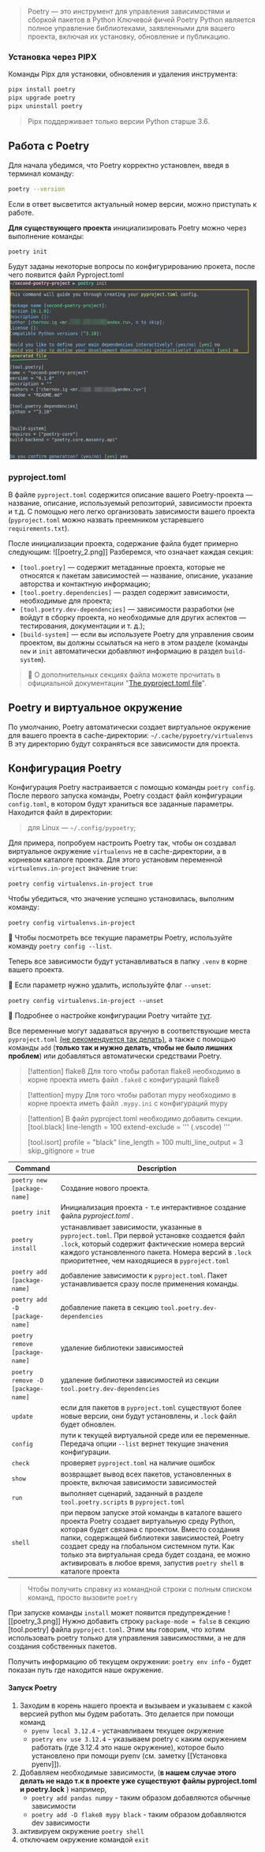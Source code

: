 > Poetry — это инструмент для управления зависимостями и сборкой пакетов в Python
Ключевой фичей Poetry Python является полное управление библиотеками, заявленными для вашего проекта, включая их установку, обновление и публикацию.

### Установка через PIPX

Команды Pipx для установки, обновления и удаления инструмента:

```bash
pipx install poetry
pipx upgrade poetry
pipx uninstall poetry
```

> Pipx поддерживает только версии Python старше 3.6.

## Работа с Poetry
Для начала убедимся, что Poetry корректно установлен, введя в терминал команду:

```bash
poetry --version
```

Если в ответ высветится актуальный номер версии, можно приступать к работе.

**Для существующего  проекта** инициализировать Poetry можно через выполнение команды:

```bash
poetry init
```
Будут заданы некоторые вопросы по конфигурированию прокета, после чего появится файл  Pyproject.toml ![](../images/poetry_1.png)

### pyproject.toml

В файле `pyproject.toml` содержится описание вашего Poetry-проекта — название, описание, используемый репозиторий, зависимости проекта и т.д. С помощью него легко организовать зависимости вашего проекта (`pyproject.toml` можно назвать преемником устаревшего `requirements.txt`).

После инициализации проекта, содержание файла будет примерно следующим:
![[poetry_2.png]]
Разберемся, что означает каждая секция:

- `[tool.poetry]` — содержит метаданные проекта, которые не относятся к пакетам зависимостей — название, описание, указание авторства и контактную информацию;
- `[tool.poetry.dependencies]` — раздел содержит зависимости, необходимые для проекта;
- `[tool.poetry.dev-dependencies]` — зависимости разработки (не войдут в сборку проекта, но необходимые для других аспектов — тестирования, документации и т. д.);
- `[build-system]` — если вы используете Poetry для управления своим проектом, вы должны ссылаться на него в этом разделе (команды `new` и `init` автоматически добавляют информацию в раздел `build-system`).

> 📌 О дополнительных секциях файла можете прочитать в официальной документации "[The pyproject.toml file](https://python-poetry.org/docs/pyproject/)".
## Poetry и виртуальное окружение

По умолчанию, Poetry автоматически создает виртуальное окружение для вашего проекта в cache-директории: `~/.cache/pypoetry/virtualenvs`
В эту директорию будут сохраняться все зависимости для проекта.
## Конфигурация Poetry

Конфигурация Poetry настраивается с помощью команды `poetry config`. После первого запуска команды, Poetry создаст файл конфигурации `config.toml`, в котором будут храниться все заданные параметры. Находится файл в директории:

>для Linux — `~/.config/pypoetry`;

Для примера, попробуем настроить Poetry так, чтобы он создавал виртуальное окружение `virtualenvs` не в cache-директории, а в корневом каталоге проекта. Для этого установим переменной `virtualenvs.in-project` значение `true`:

`poetry config virtualenvs.in-project true`

Чтобы убедиться, что значение успешно установилась, выполним команду:

`poetry config virtualenvs.in-project`

🚩 Чтобы посмотреть все текущие параметры Poetry, используйте команду `poetry config --list`.

Теперь все зависимости будут устанавливаться в папку `.venv` в корне вашего проекта.

🚩 Если параметр нужно удалить, используйте флаг `--unset`:

`poetry config virtualenvs.in-project --unset`

 📌 Подробнее о настройке конфигурации Poetry читайте [тут](https://python-poetry.org/docs/configuration/).

Все переменные могут задаваться вручную в соответствующие места `pyproject.toml`  <u>(не рекомендуется так делать)</u>, а также с помощью команды `add` (**только так и нужно делать, чтобы не было лишних проблем**) или добавляться автоматически средствами Poetry. 


> [!attention] flake8
> Для того чтобы работал flake8 необходимо в корне проекта иметь файл `.fake8` с конфигураций flake8

> [!attention] mypy
> Для того чтобы работал mypy необходимо в корне проекта иметь файл `.mypy.ini` с конфигураций mypy


> [!attention] В файл pyproject.toml необходимо добавить секции.
> [tool.black]
line-length = 100
>extend-exclude = '''
(.vscode)
'''
>
>[tool.isort]
profile = "black"
line_length = 100
multi_line_output = 3
skip_gitignore = true




| Command                           | Description                                                                                                                                                                                                                                                                                                                                                                        |
| --------------------------------- | ---------------------------------------------------------------------------------------------------------------------------------------------------------------------------------------------------------------------------------------------------------------------------------------------------------------------------------------------------------------------------------- |
| `poetry new [package-name]`       | Создание нового проекта.                                                                                                                                                                                                                                                                                                                                                           |
| `poetry init`                     | Инициализация проекта - т.е интерактивное создание файла _pyproject.toml_ .                                                                                                                                                                                                                                                                                                        |
| `poetry install`                  | устанавливает зависимости, указанные в `pyproject.toml`. При первой установке создается файл `.lock`, который содержит фактические номера версий каждого установленного пакета. Номера версий в `.lock` приоритетнее, чем находящиеся в `pyproject.toml`                                                                                                                           |
| `poetry add [package-name]`       | добавление зависимости к `pyproject.toml`. Пакет устанавливается сразу после применения команды.                                                                                                                                                                                                                                                                                   |
| `poetry add -D [package-name]`    | добавление пакета в секцию `tool.poetry.dev-dependencies`                                                                                                                                                                                                                                                                                                                          |
| `poetry remove [package-name]`    | удаление библиотеки зависимостей                                                                                                                                                                                                                                                                                                                                                   |
| `poetry remove -D [package-name]` | удаление библиотеки зависимостей из секции `tool.poetry.dev-dependencies`                                                                                                                                                                                                                                                                                                          |
| `update`                          | если для пакетов в `pyproject.toml` существуют более новые версии, они будут установлены, и `.lock` файл будет обновлен.                                                                                                                                                                                                                                                           |
| `config`                          | пути к текущей виртуальной среде или ее переменные. Передача опции `--list` вернет текущие значения конфигурации.                                                                                                                                                                                                                                                                  |
| `check`                           | проверяет `pyproject.toml` на наличие ошибок                                                                                                                                                                                                                                                                                                                                       |
| `show`                            | возвращает вывод всех пакетов, установленных в проекте, включая зависимости зависимостей                                                                                                                                                                                                                                                                                           |
| `run`                             | выполняет сценарий, заданный в разделе `tool.poetry.scripts` в `pyproject.toml`                                                                                                                                                                                                                                                                                                    |
| `shell`                           | при первом запуске этой команды в каталоге вашего проекта Poetry создает виртуальную среду Python, которая будет связана с проектом. Вместо создания папки, содержащей библиотеки зависимостей, Poetry создает среду на глобальном системном пути. Как только эта виртуальная среда будет создана, ее можно активировать в любое время, запустив `poetry shell` в каталоге проекта |
>Чтобы получить справку из командной строки с полным списком команд, просто вызовите `poetry`

При запуске команды `install` может появится предупреждение ![[poetry_3.png]]
Нужно добавить строку `package-mode = false` в секцию [tool.poetry] файла `pyproject.toml`. Этим мы говорим, что хотим использовать poetry только для управления зависимостями, а не для создания собственных пакетов.

Получить информацию об текущем окружении: `poetry env info` - будет показан путь где находится наше окружение.

#### Запуск Poetry
1. Заходим в корень нашего проекта и вызываем и указываем с какой версией python мы будем работать. Это делается при помощи команд
	- `pyenv local 3.12.4` - устанавливаем текущее окружение
	- `poetry env use 3.12.4`  - указываем poetry с каким окружением работать (где 3.12.4 это наше окружение), которое было установлено при помощи pyenv (см. заметку [[Установка pyenv]]).
1. Добавляем необходимые зависимости, (**в нашем случае этого делать не надо т.к в проекте уже существуют файлы pyproject.toml и poetry.lock** )  например,
	- `poetry add pandas numpy` - таким образом добавляются обычные зависимости 
	- `poetry add -D flake8 mypy black` - таким образом добавляются dev зависимости
2. активируем окружение `poetry shell`
3. отключаем окружение командой `exit`

